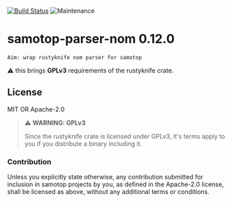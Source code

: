 [![Build Status](https://gitlab.com/BrightOpen/BackYard/Samotop/badges/develop/pipeline.svg)](https://gitlab.com/BrightOpen/BackYard/Samotop/commits/master)
![Maintenance](https://img.shields.io/badge/maintenance-activly--developed-brightgreen.svg)

# samotop-parser-nom 0.12.0

    Aim: wrap rustyknife nom parser for samotop

:warning: this brings **GPLv3** requirements of the rustyknife crate.


## License

MIT OR Apache-2.0

> :warning: **WARNING: GPLv3**  
>
> Since the rustyknife crate is licensed under GPLv3, it's terms apply to you if you distribute a binary including it.

### Contribution

Unless you explicitly state otherwise, any contribution submitted for inclusion in samotop projects by you, as defined in the Apache-2.0 license, shall be licensed as above, without any additional terms or conditions.
